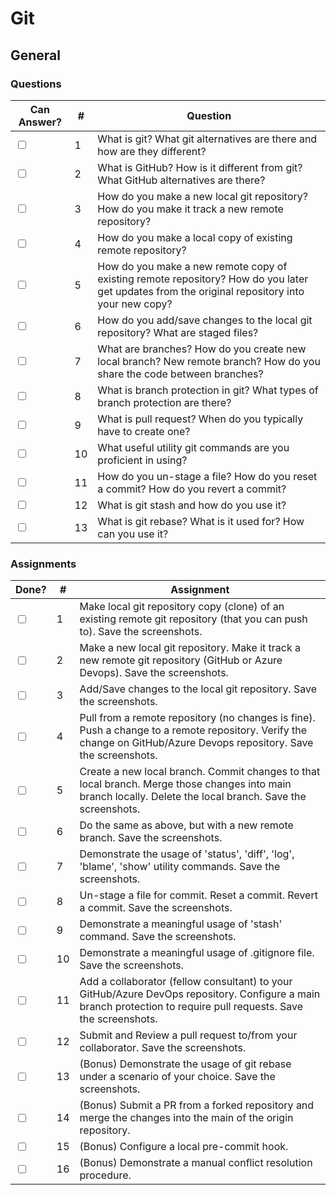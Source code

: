 # Git

## General

### Questions

| Can Answer? | # | Question |
| --- | --- | --- |
| <input type="checkbox"> | 1 | What is git? What git alternatives are there and how are they different? |
| <input type="checkbox"> | 2 | What is GitHub? How is it different from git? What GitHub alternatives are there? |
| <input type="checkbox"> | 3 | How do you make a new local git repository? How do you make it track a new remote repository? |
| <input type="checkbox"> | 4 | How do you make a local copy of existing remote repository? |
| <input type="checkbox"> | 5 | How do you make a new remote copy of existing remote repository? How do you later get updates from the original repository into your new copy? |
| <input type="checkbox"> | 6 | How do you add/save changes to the local git repository? What are staged files? |
| <input type="checkbox"> | 7 | What are branches? How do you create new local branch? New remote branch? How do you share the code between branches? |
| <input type="checkbox"> | 8 | What is branch protection in git? What types of branch protection are there? |
| <input type="checkbox"> | 9 | What is pull request? When do you typically have to create one? |
| <input type="checkbox"> | 10 | What useful utility git commands are you proficient in using? |
| <input type="checkbox"> | 11 | How do you un-stage a file? How do you reset a commit? How do you revert a commit? |
| <input type="checkbox"> | 12 | What is git stash and how do you use it? |
| <input type="checkbox"> | 13 | What is git rebase? What is it used for? How can you use it? |

### Assignments

| Done? | # | Assignment |
| --- | --- | --- |
| <input type="checkbox"> | 1 | Make local git repository copy (clone) of an existing remote git repository (that you can push to). Save the screenshots. |
| <input type="checkbox"> | 2 | Make a new local git repository. Make it track a new remote git repository (GitHub or Azure Devops). Save the screenshots. |
| <input type="checkbox"> | 3 | Add/Save changes to the local git repository. Save the screenshots. |
| <input type="checkbox"> | 4 | Pull from a remote repository (no changes is fine). Push a change to a remote repository. Verify the change on GitHub/Azure Devops repository. Save the screenshots. |
| <input type="checkbox"> | 5 | Create a new local branch. Commit changes to that local branch. Merge those changes into main branch locally. Delete the local branch. Save the screenshots. |
| <input type="checkbox"> | 6 | Do the same as above, but with a new remote branch. Save the screenshots. |
| <input type="checkbox"> | 7 | Demonstrate the usage of 'status', 'diff', 'log', 'blame', 'show' utility commands. Save the screenshots. |
| <input type="checkbox"> | 8 | Un-stage a file for commit. Reset a commit. Revert a commit. Save the screenshots. |
| <input type="checkbox"> | 9 | Demonstrate a meaningful usage of 'stash' command. Save the screenshots. |
| <input type="checkbox"> | 10 | Demonstrate a meaningful usage of .gitignore file. Save the screenshots. |
| <input type="checkbox"> | 11 | Add a collaborator (fellow consultant) to your GitHub/Azure DevOps repository. Configure a main branch protection to require pull requests. Save the screenshots. |
| <input type="checkbox"> | 12 | Submit and Review a pull request to/from your collaborator. Save the screenshots. |
| <input type="checkbox"> | 13 | (Bonus) Demonstrate the usage of git rebase under a scenario of your choice. Save the screenshots. |
| <input type="checkbox"> | 14 | (Bonus) Submit a PR from a forked repository and merge the changes into the main of the origin repository. |
| <input type="checkbox"> | 15 | (Bonus) Configure a local pre-commit hook. |
| <input type="checkbox"> | 16 | (Bonus) Demonstrate a manual conflict resolution procedure. |
